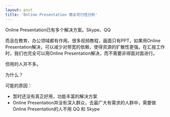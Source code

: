 ```yaml
---
layout: post
title: 'Online Presentation 商业可行性分析'
---
```


Online Presentation已有多个解决方案。Skype、QQ

而且在教育、办公领域都有作用。很多视频教程，画面只有PPT，如果用Online Presentation解决，可以减少对带宽的依赖，使得资源的扩散性更强。在汇报工作时，我们也完全可以用Online Presentation解决，而不需要非得面对面进行。

但用的人并不多。

为什么？

可能的原因：

- 暂时还没有真正好用，功能丰富的解决方案
- Online Presentation并没有深入群众，去最广大有需求的人群中，需要做 Online Presentation的人不用 QQ 和 Skype